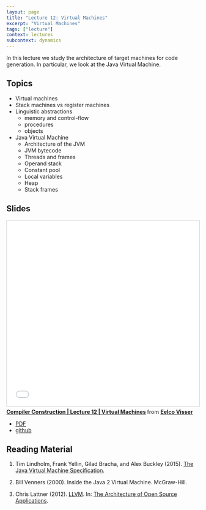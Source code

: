 ```yaml
---
layout: page
title: "Lecture 12: Virtual Machines"
excerpt: "Virtual Machines"
tags: ["lecture"]
context: lectures
subcontext: dynamics
---
```


In this lecture we study the architecture of target machines for code generation. In particular, we look at the Java Virtual Machine.

## Topics

- Virtual machines
- Stack machines vs register machines
- Linguistic abstractions
	- memory and control-flow
	- procedures
	- objects
- Java Virtual Machine
	- Architecture of the JVM
	- JVM bytecode
	- Threads and frames
	- Operand stack
	- Constant pool
	- Local variables
	- Heap
	- Stack frames

## Slides

<iframe src="//www.slideshare.net/slideshow/embed_code/key/aHxQIjYaaZYfrb" width="595" height="485" frameborder="0" marginwidth="0" marginheight="0" scrolling="no" style="border:1px solid #CCC; border-width:1px; margin-bottom:5px; max-width: 100%;" allowfullscreen> </iframe> <div style="margin-bottom:5px"> <strong> <a href="//www.slideshare.net/eelcovisser/compiler-construction-lecture-12-virtual-machines" title="Compiler Construction | Lecture 12 | Virtual Machines" target="_blank">Compiler Construction | Lecture 12 | Virtual Machines</a> </strong> from <strong><a href="https://www.slideshare.net/eelcovisser" target="_blank">Eelco Visser</a></strong> </div>

- [PDF](https://github.com/TUDelft-CS4200-2018/lectures/raw/master/12-virtual-machines/CS4200-2018-12-virtual-machines.pdf)
- [github](https://github.com/TUDelft-CS4200-2018/lectures/tree/master/12-virtual-machines)

## Reading Material 

1.  Tim Lindholm, Frank Yellin, Gilad Bracha, and Alex Buckley (2015). [The Java Virtual Machine Specification](http://docs.oracle.com/javase/specs/jvms/se8/html/index.html).

2.  Bill Venners (2000). Inside the Java 2 Virtual Machine. McGraw-Hill.

3.  Chris Lattner (2012). [LLVM](http://www.aosabook.org/en/llvm.html). In: [The Architecture of Open Source Applications](http://aosabook.org/en/index.html).
